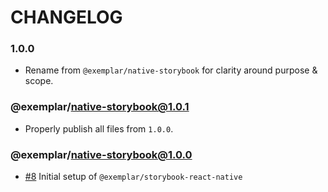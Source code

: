 # CHANGELOG

### 1.0.0

- Rename from `@exemplar/native-storybook` for clarity around purpose & scope.

### @exemplar/native-storybook@1.0.1

- Properly publish all files from `1.0.0`.

### @exemplar/native-storybook@1.0.0

- [#8] Initial setup of `@exemplar/storybook-react-native` 

[#8]: https://github.com/godaddy/exemplar/pull/8
